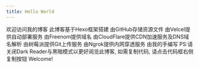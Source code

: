 ```yaml
---
title: Hello World
---
```

欢迎访问我的博客
此博客基于Hexo框架搭建
由GitHub存储资源文件
由Velcel提供自动部署服务
由Freenom提供域名
由CloudFlare提供CDN加速服务及DNS域名解析
由树莓派提供Git上传服务
由Ngrok提供内网穿透服务
由我的手编写
PS:请关闭Dark Reader与黑暗模式以更好阅览此博客, 如需复制代码, 请点击代码框右侧复制按钮
Welcome! 
